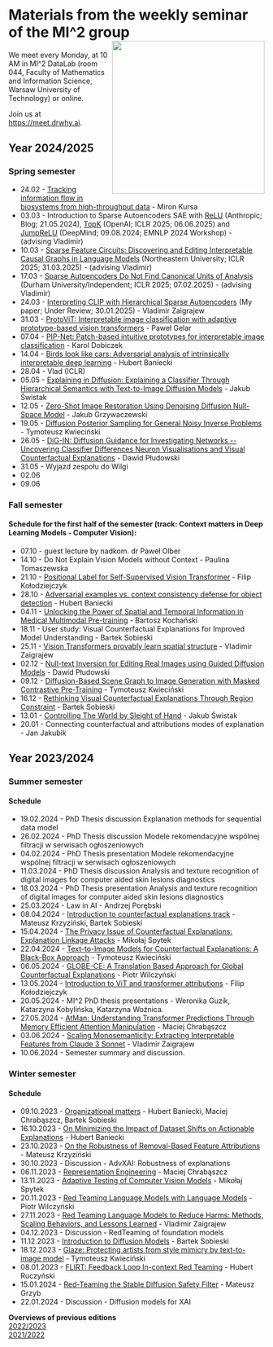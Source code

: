 # Materials from the weekly seminar of the MI^2 group  <img src="prezentacja.png" align="right" width="300"/>

We meet every Monday, at 10 AM in MI^2 DataLab (room 044, Faculty of Mathematics and Information Science, Warsaw University of Technology) or online.

Join us at https://meet.drwhy.ai.

## Year 2024/2025

### Spring semester

* 24.02 - [Tracking information flow in biosystems from high-throughput data](https://github.com/MI2DataLab/MI2DataLab_Seminarium/tree/master/2025/2025_02_24_tracking_information_flow) - Miron Kursa
* 03.03 - Introduction to Sparse Autoencoders SAE with [ReLU](https://transformer-circuits.pub/2024/scaling-monosemanticity/) (Anthropic; Blog; 21.05.2024), [TopK](https://openreview.net/forum?id=tcsZt9ZNKD) (OpenAI; ICLR 2025; 06.06.2025) and [JumpReLU](https://openreview.net/forum?id=XkMrWOJhNd) (DeepMind; 09.08.2024; EMNLP 2024 Workshop) - (advising Vladimir)
* 10.03 - [Sparse Feature Circuits: Discovering and Editing Interpretable Causal Graphs in Language Models](https://openreview.net/forum?id=I4e82CIDxv) (Northeastern University; ICLR 2025; 31.03.2025) - (advising Vladimir) 
* 17.03 - [Sparse Autoencoders Do Not Find Canonical Units of Analysis](https://openreview.net/forum?id=9ca9eHNrdH) (Durham University/Independent; ICLR 2025; 07.02.2025) - (advising Vladimir)
* 24.03 - [Interpreting CLIP with Hierarchical Sparse Autoencoders](https://arxiv.org/abs/2502.20578) (My paper; Under Review; 30.01.2025) - Vladimir Zaigrajew
* 31.03 - [ProtoViT: Interpretable image classification with adaptive prototype-based vision transformers](https://openreview.net/forum?id=hjhpCJfbFG) - Paweł Gelar
* 07.04 - [PIP-Net: Patch-based intuitive prototypes for interpretable image classification](https://openaccess.thecvf.com/content/CVPR2023/html/Nauta_PIP-Net_Patch-Based_Intuitive_Prototypes_for_Interpretable_Image_Classification_CVPR_2023_paper.html) - Karol Dobiczek
* 14.04 - [Birds look like cars: Adversarial analysis of intrinsically interpretable deep learning](https://arxiv.org/abs/2503.08636) - Hubert Baniecki
* 28.04 - Vlad (ICLR)
* 05.05 - [Explaining in Diffusion: Explaining a Classifier Through Hierarchical Semantics with Text-to-Image Diffusion Models](https://arxiv.org/abs/2412.18604) - Jakub Świstak
* 12.05 - [Zero-Shot Image Restoration Using Denoising Diffusion Null-Space Model](https://github.com/MI2DataLab/MI2DataLab_Seminarium/tree/master/2025/2025_05_12_denoising_diffusion_null_space_models) - Jakub Grzywaczewski
* 19.05 - [Diffusion Posterior Sampling for General Noisy Inverse Problems](https://arxiv.org/abs/2209.14687) - Tymoteusz Kwieciński
* 26.05 - [DiG-IN: Diffusion Guidance for Investigating Networks -- Uncovering Classifier Differences Neuron Visualisations and Visual Counterfactual Explanations](https://arxiv.org/abs/2311.17833) - Dawid Płudowski
* 31.05 - Wyjazd zespołu do Wilgi
* 02.06 
* 09.06

### Fall semester

#### Schedule for the first half of the semester (track: Context matters in Deep Learning Models - Computer Vision):

* 07.10 - guest lecture by nadkom. dr Paweł Olber
* 14.10 - Do Not Explain Vision Models without Context - Paulina Tomaszewska
* 21.10 - [Positional Label for Self-Supervised Vision Transformer](https://github.com/MI2DataLab/MI2DataLab_Seminarium/tree/master/2024/2024_10_21_Positional_Label_for_Self-Supervised_Vision_Transformer) - Filip Kołodziejczyk
* 28.10 - [Adversarial examples vs. context consistency defense for object detection](https://github.com/MI2DataLab/MI2DataLab_Seminarium/tree/master/2024/2024_10_28_Adversarial_attacks_against_object_detection.md) - Hubert Baniecki
* 04.11 - [Unlocking the Power of Spatial and Temporal Information in Medical Multimodal Pre-training](https://github.com/MI2DataLab/MI2DataLab_Seminarium/tree/master/2024/2024_11_04_Unlocking_the_Power_of_Spatial_and_Temporal_Information_in_Medical_Multimodal_Pre-training) - Bartosz Kochański
* 18.11 - User study: Visual Counterfactual Explanations for Improved Model Understanding - Bartek Sobieski
* 25.11 - [Vision Transformers provably learn spatial structure](https://github.com/MI2DataLab/MI2DataLab_Seminarium/tree/master/2024/2024_11_25_Vision_Transformers_provably_learn_spatial_structure) - Vladimir Zaigrajew
* 02.12 - [Null-text Inversion for Editing Real Images using Guided Diffusion Models](https://github.com/MI2DataLab/MI2DataLab_Seminarium/tree/master/2024/2024_12_02_Null_text_optimization_for_editing_real_images) - Dawid Płudowski
* 09.12 - [Diffusion-Based Scene Graph to Image Generation with Masked Contrastive Pre-Training](https://github.com/MI2DataLab/MI2DataLab_Seminarium/tree/master/2024/2024_12_09_Diffusion_Based_Scene_Graph_to_Image_Generation_with_Masked_Contrastive_Pre_Training) - Tymoteusz Kwieciński
* 16.12 - [Rethinking Visual Counterfactual Explanations Through Region Constraint](https://github.com/MI2DataLab/MI2DataLab_Seminarium/tree/master/2024/2024_12_16_rethinking_visual_counterfactual_explanations_through_region_constraint) - Bartek Sobieski
* 13.01 - [Controlling The World by Sleight of Hand](https://github.com/MI2DataLab/MI2DataLab_Seminarium/tree/master/2025/2025_01_13_controlling_the_world_by_sleight_of_hand) - Jakub Świstak
* 20.01 - Connecting counterfactual and attributions modes of explanation - Jan Jakubik

## Year 2023/2024

### Summer semester

#### Schedule

* 19.02.2024 - PhD Thesis discussion Explanation methods for sequential data model
* 26.02.2024 - PhD Thesis discussion Modele rekomendacyjne wspólnej filtracji w serwisach ogłoszeniowych
* 04.02.2024 - PhD Thesis presentation Modele rekomendacyjne wspólnej filtracji w serwisach ogłoszeniowych
* 11.03.2024 - PhD Thesis discussion Analysis and texture recognition of digital images for computer aided skin lesions diagnostics
* 18.03.2024 - PhD Thesis presentation Analysis and texture recognition of digital images for computer aided skin lesions diagnostics
* 25.03.2024 - Law in AI - Andrzej Porębski
* 08.04.2024 - [Introduction to counterfactual explanations track](https://github.com/MI2DataLab/MI2DataLab_Seminarium/tree/master/2024/2024_04_08_Intro_to_CEs) - Mateusz Krzyziński, Bartek Sobieski
* 15.04.2024 - [The Privacy Issue of Counterfactual Explanations: Explanation Linkage Attacks](https://github.com/HubertR21/MI2DataLab_Seminarium/tree/master/2024/2024_04_15_explanation_linkage_attacks) - Mikołaj Spytek
* 22.04.2024 - [Text-to-Image Models for Counterfactual Explanations: A Black-Box Approach](https://github.com/MI2DataLab/MI2DataLab_Seminarium/tree/master/2024/2024_04_22_TIME_Text-To-Image_For_Counterfactual_Explanations) - Tymoteusz Kwieciński
* 06.05.2024 - [GLOBE-CE: A Translation Based Approach for Global Counterfactual Explanations](https://github.com/MI2DataLab/MI2DataLab_Seminarium/tree/master/2024/2024_05_06_GLOBE-CE) - Piotr Wilczyński
* 13.05.2024 - [Introduction to ViT and transformer attributions](https://github.com/MI2DataLab/MI2DataLab_Seminarium/tree/master/2024/2024_05_13_Introduction_to_Visual_Transformers_and_Transformer_Attributions/) - Filip Kołodziejczyk
* 20.05.2024 - MI^2 PhD thesis presentations - Weronika Guzik, Katarzyna Kobylińska, Katarzyna Woźnica.
* 27.05.2024 - [AtMan: Understanding Transformer Predictions Through Memory Efficient Attention Manipulation](https://github.com/MI2DataLab/MI2DataLab_Seminarium/tree/master/2024/2024_06_03_AtMan) - Maciej Chrabąszcz
* 03.06.2024 - [Scaling Monosemanticity: Extracting Interpretable Features from Claude 3 Sonnet](https://github.com/MI2DataLab/MI2DataLab_Seminarium/tree/master/2024/2024_06_03_Scaling_Monosemanticity) - Vladimir Zaigrajew
* 10.06.2024 - Semester summary and discussion.

### Winter semester

#### Schedule

* 09.10.2023 - [Organizational matters](https://github.com/MI2DataLab/MI2DataLab_Seminarium/tree/master/2023/2023_10_09_Organizational_matters_winter_edition) - Hubert Baniecki, Maciej Chrabąszcz, Bartek Sobieski
* 16.10.2023 - [On Minimizing the Impact of Dataset Shifts on Actionable Explanations](https://github.com/MI2DataLab/MI2DataLab_Seminarium/blob/master/2023/2023_10_16_impact_of_dataset_shifts_on_actionable_eplanations.txt) - Hubert Baniecki
* 23.10.2023 - [On the Robustness of Removal-Based Feature Attributions](https://github.com/MI2DataLab/MI2DataLab_Seminarium/tree/master/2023/2023_10_23_removal_based_attributions_robustness) - Mateusz Krzyziński
* 30.10.2023 - Discussion - AdvXAI: Robustness of explanations
* 06.11.2023 - [Representation Engineering](https://github.com/maciejchrabaszcz/MI2DataLab_Seminarium/tree/master/2023/2023_11_06_Representation_Engineering) - Maciej Chrabąszcz
* 13.11.2023 - [Adaptive Testing of Computer Vision Models](https://github.com/MI2DataLab/MI2DataLab_Seminarium/tree/master/2023/2023_11_13_Adaptive_Testing_of_Computer_Vision_Models)	 - Mikołaj Spytek
* 20.11.2023 - [Red Teaming Language Models with Language Models](https://github.com/MI2DataLab/MI2DataLab_Seminarium/tree/master/2023/2023_11_20_Red_Teaming_Language_Models_with_Language_Models) - Piotr Wilczyński
* 27.11.2023 - [Red Teaming Language Models to Reduce Harms: Methods, Scaling Behaviors, and Lessons Learned](https://github.com/MI2DataLab/MI2DataLab_Seminarium/tree/master/2023/2023_11_27_Red_Teaming_Language_Models_to_Reduce_Harms) - Vladimir Zaigrajew
* 04.12.2023 - Discussion - RedTeaming of foundation models
* 11.12.2023 - [Introduction to Diffusion Models](https://github.com/MI2DataLab/MI2DataLab_Seminarium/tree/master/2023/2023_12_11_intro_to_diffusion_models) - Bartek Sobieski
* 18.12.2023 - [Glaze: Protecting artists from style mimicry by text-to-image model](https://github.com/MI2DataLab/MI2DataLab_Seminarium/tree/master/2023/2023_12_18_glaze_protecting_artists_from_style_mimicry) - Tymoteusz Kwieciński
* 08.01.2023 - [FLIRT: Feedback Loop In-context Red Teaming](https://github.com/HubertR21/MI2DataLab_Seminarium/tree/patch-2/2024/2024_01_08_FLIRT_Feedback_Loop_In-context_Red_Teaming) - Hubert Ruczyński
* 15.01.2024 - [Red-Teaming the Stable Diffusion Safety Filter](https://github.com/MI2DataLab/MI2DataLab_Seminarium/tree/master/2023/2024_01_15_red_teaming_stable_diffusion_safety_filter) - Mateusz Grzyb
* 22.01.2024 - Discussion - Diffusion models for XAI

**Overviews of previous editions**  
[2022/2023](https://github.com/MI2DataLab/MI2DataLab_Seminarium/blob/master/README_ARCHIVE_22_23.md)  
[2021/2022](https://github.com/MI2DataLab/MI2DataLab_Seminarium/blob/master/README_ARCHIVE.md)  
